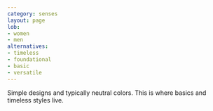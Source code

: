 ```yaml
---
category: senses
layout: page
lob:
- women
- men
alternatives: 
- timeless
- foundational
- basic	
- versatile 
---
```



Simple designs and typically neutral colors. This is where basics and timeless styles live.


